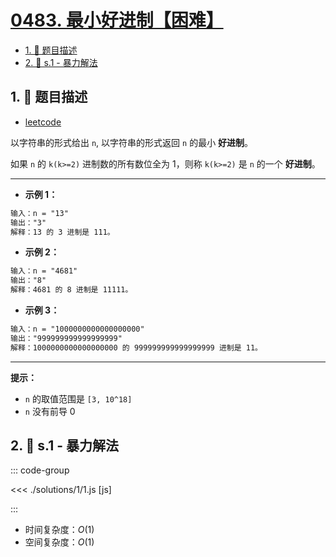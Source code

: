 # [0483. 最小好进制【困难】](https://github.com/tnotesjs/TNotes.leetcode/tree/main/notes/0483.%20%E6%9C%80%E5%B0%8F%E5%A5%BD%E8%BF%9B%E5%88%B6%E3%80%90%E5%9B%B0%E9%9A%BE%E3%80%91)

<!-- region:toc -->

- [1. 📝 题目描述](#1--题目描述)
- [2. 🎯 s.1 - 暴力解法](#2--s1---暴力解法)

<!-- endregion:toc -->

## 1. 📝 题目描述

- [leetcode](https://leetcode.cn/problems/smallest-good-base/)

以字符串的形式给出 `n`, 以字符串的形式返回 `n` 的最小 **好进制**。

如果 `n` 的 `k(k>=2)` 进制数的所有数位全为 1，则称 `k(k>=2)` 是 `n` 的一个 **好进制**。

---

- **示例 1：**

```txt
输入：n = "13"
输出："3"
解释：13 的 3 进制是 111。
```

- **示例 2：**

```txt
输入：n = "4681"
输出："8"
解释：4681 的 8 进制是 11111。
```

- **示例 3：**

```txt
输入：n = "1000000000000000000"
输出："999999999999999999"
解释：1000000000000000000 的 999999999999999999 进制是 11。
```

---

**提示：**

- `n` 的取值范围是 `[3, 10^18]`
- `n` 没有前导 0

## 2. 🎯 s.1 - 暴力解法

::: code-group

<<< ./solutions/1/1.js [js]

:::

- 时间复杂度：$O(1)$
- 空间复杂度：$O(1)$
